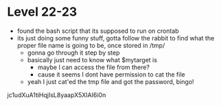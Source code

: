 # Level 22-23

- found the bash script that its supposed to run on crontab
- its just doing some funny stuff, gotta follow the rabbit to find what the proper file name is going to be, once stored in /tmp/
    - gonna go through it step by step
    - basically just need to know what $mytarget is
        - maybe I can access the file from there?
        - cause it seems I dont have permission to cat the file
    - yeah I just cat'ed the tmp file and got the password, bingo!

jc1udXuA1tiHqjIsL8yaapX5XIAI6i0n
